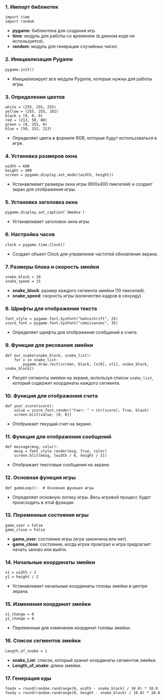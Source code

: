 ### 1. Импорт библиотек
```import pygame
import time
import random
```
- **pygame**: библиотека для создания игр.
- **time**: модуль для работы со временем (в данном коде не используется).
- **random**: модуль для генерации случайных чисел.
### 2. Инициализация Pygame
```
pygame.init()
```
- Инициализирует все модули Pygame, которые нужны для работы игры.
### 3. Определение цветов
```
white = (255, 255, 255)
yellow = (255, 255, 102)
black = (0, 0, 0)
red = (213, 50, 80)
green = (0, 255, 0)
blue = (50, 153, 213)
```
- Определяет цвета в формате RGB, которые будут использоваться в игре.

### 4. Установка размеров окна
```
width = 600
height = 400
screen = pygame.display.set_mode((width, height))
```
- Устанавливает размеры окна игры (600x400 пикселей) и создает экран для отображения игры.
### 5. Установка заголовка окна
```
pygame.display.set_caption('Змейка')
```
- Устанавливает заголовок окна игры.
### 6. Настройка часов
```
clock = pygame.time.Clock()
```
- Создает объект Clock для управления частотой обновления экрана.
### 7. Размеры блока и скорость змейки
```
snake_block = 10
snake_speed = 15
```
- **snake_block**: размер каждого сегмента змейки (10 пикселей).
- **snake_speed**: скорость игры (количество кадров в секунду)
### 8. Шрифты для отображения текста
```
font_style = pygame.font.SysFont("bahnschrift", 25)
score_font = pygame.font.SysFont("comicsansms", 35)
```
- Определяет шрифты для отображения сообщений и счета.
### 9. Функция для рисования змейки
```
def our_snake(snake_block, snake_list):
    for x in snake_list:
        pygame.draw.rect(screen, black, [x[0], x[1], snake_block, snake_block])
```
- Рисует сегменты змейки на экране, используя список `snake_list`, который содержит координаты каждого сегмента.
### 10. Функция для отображения счета
```
def your_score(score):
    value = score_font.render("Счет: " + str(score), True, black)
    screen.blit(value, [0, 0])
```
- Отображает текущий счет на экране.
### 11. Функция для отображения сообщений
```
def message(msg, color):
    mesg = font_style.render(msg, True, color)
    screen.blit(mesg, [width / 6, height / 3])
```
- Отображает текстовые сообщения на экране.
### 12. Основная функция игры
```
def gameLoop():  # Основная функция игры
```
- Определяет основную логику игры. Весь игровой процесс будет происходить в этой функции.
### 13. Переменные состояния игры
```
game_over = False
game_close = False
```
- **game_over**: состояние игры (игра закончена или нет).
- **game_close**: состояние, когда игрок проиграл и игра предлагает начать заново или выйти.
### 14. Начальные координаты змейки
```
x1 = width / 2
y1 = height / 2
```
- Устанавливает начальные координаты головы змейки в центре экрана.
### 15. Изменения координат змейки
```
x1_change = 0
y1_change = 0
```
- Переменные для изменения координат головы змейки.
### 16. Список сегментов змейки
```snake_List = []
Length_of_snake = 1
```
- **snake_List**: список, который хранит координаты сегментов змейки.
- **Length_of_snake**: длина змейки.
### 17. Генерация еды
```
foodx = round(random.randrange(0, width - snake_block) / 10.0) * 10.0
foody = round(random.randrange(0, height - snake_block) / 10.0) * 10.0
```
